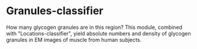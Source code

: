 # Granules-classifier
How many glycogen granules are in this region?
This module, combined with "Locations-classifier", yield absolute numbers and density of glycogen granules in EM images of muscle from human subjects.
